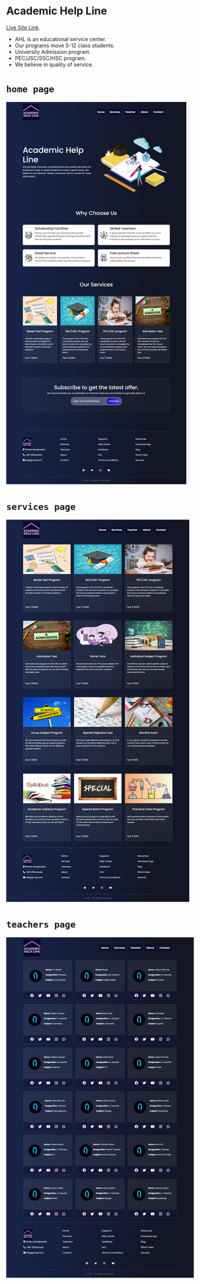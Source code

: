 # Academic Help Line

[Live Site Link](https://ahl-ph.netlify.app/).

* AHL is an educational service center.
* Our programs move 5-12 class students.
* University Admission program.
* PEC/JSC/SSC/HSC program.
* We believe in quality of service.

# `home page`
![](ahl-home.png)

# `services page`
![](ahl-service.png)

# `teachers page`
![](ahl-teacher.png)
